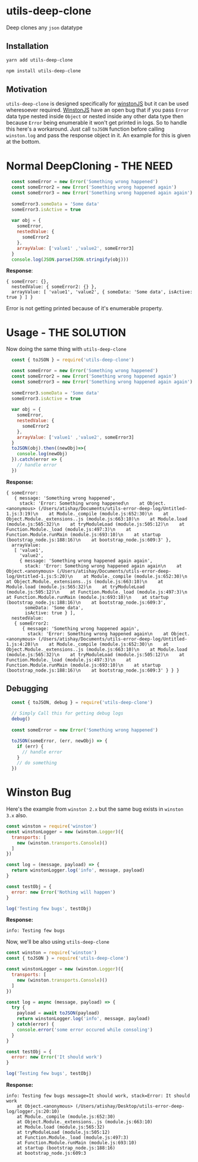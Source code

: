 # utils-deep-clone
Deep clones any `json` datatype


## Installation

``` bash
yarn add utils-deep-clone
```

``` bash
npm install utils-deep-clone
```

## Motivation

`utils-deep-clone` is designed specifically for [winstonJS](https://github.com/winstonjs/winston/) but it can be used wheresoever required. [WinstonJS](https://github.com/winstonjs/winston/) have an open bug that if you pass `Error` data type nested inside `Object` or nested inside any other data type then because `Error` being enumerable it won't get printed in logs. So to handle this here's a workaround. Just call `toJSON` function before calling `winston.log` and pass the response object in it. An example for this is given at the bottom.


# Normal DeepCloning - THE NEED

```javascript
  const someError = new Error('Something wrong happened')
  const someError2 = new Error('Something wrong happened again')
  const someError3 = new Error('Something wrong happened again again')
  
  someError3.someData = 'Some data'
  someError3.isActive = true
  
  var obj = {
    someError,
    nestedValue: {
      someError2
    },
    arrayValue: ['value1' ,'value2', someError3]
  }
  console.log(JSON.parse(JSON.stringify(obj)))
```

**Response**:
```
{ someError: {},
  nestedValue: { someError2: {} },
  arrayValue: [ 'value1', 'value2', { someData: 'Some data', isActive: true } ] }
```

Error is not getting printed because of it's enumerable property.

# Usage - THE SOLUTION

Now doing the same thing with `utils-deep-clone`

```javascript
  const { toJSON } = require('utils-deep-clone')

  const someError = new Error('Something wrong happened')
  const someError2 = new Error('Something wrong happened again')
  const someError3 = new Error('Something wrong happened again again')
  
  someError3.someData = 'Some data'
  someError3.isActive = true
  
  var obj = {
    someError,
    nestedValue: {
      someError2
    },
    arrayValue: ['value1' ,'value2', someError3]
  }
  toJSON(obj).then((newObj)=>{
    console.log(newObj)
  }).catch(error => {
    // handle error
  })
```

**Response:**
```
{ someError: 
   { message: 'Something wrong happened',
     stack: 'Error: Something wrong happened\n    at Object.<anonymous> (/Users/atishay/Documents/utils-error-deep-log/Untitled-1.js:3:19)\n    at Module._compile (module.js:652:30)\n    at Object.Module._extensions..js (module.js:663:10)\n    at Module.load (module.js:565:32)\n    at tryModuleLoad (module.js:505:12)\n    at Function.Module._load (module.js:497:3)\n    at Function.Module.runMain (module.js:693:10)\n    at startup (bootstrap_node.js:188:16)\n    at bootstrap_node.js:609:3' },
  arrayValue: 
   [ 'value1',
     'value2',
     { message: 'Something wrong happened again again',
       stack: 'Error: Something wrong happened again again\n    at Object.<anonymous> (/Users/atishay/Documents/utils-error-deep-log/Untitled-1.js:5:20)\n    at Module._compile (module.js:652:30)\n    at Object.Module._extensions..js (module.js:663:10)\n    at Module.load (module.js:565:32)\n    at tryModuleLoad (module.js:505:12)\n    at Function.Module._load (module.js:497:3)\n    at Function.Module.runMain (module.js:693:10)\n    at startup (bootstrap_node.js:188:16)\n    at bootstrap_node.js:609:3',
       someData: 'Some data',
       isActive: true } ],
  nestedValue: 
   { someError2: 
      { message: 'Something wrong happened again',
        stack: 'Error: Something wrong happened again\n    at Object.<anonymous> (/Users/atishay/Documents/utils-error-deep-log/Untitled-1.js:4:20)\n    at Module._compile (module.js:652:30)\n    at Object.Module._extensions..js (module.js:663:10)\n    at Module.load (module.js:565:32)\n    at tryModuleLoad (module.js:505:12)\n    at Function.Module._load (module.js:497:3)\n    at Function.Module.runMain (module.js:693:10)\n    at startup (bootstrap_node.js:188:16)\n    at bootstrap_node.js:609:3' } } }
```


## Debugging

```javascript
  const { toJSON, debug } = require('utils-deep-clone')
  
  // Simply Call this for getting debug logs
  debug()
  
  const someError = new Error('Something wrong happened')

  toJSON(someError, (err, newObj) => {
    if (err) {
      // handle error
    }
    // do something
  })
```


# Winston Bug

Here's the example from `winston 2.x` but the same bug exists in `winston 3.x` also.

```javascript
const winston = require('winston')
const winstonLogger = new (winston.Logger)({
  transports: [
    new (winston.transports.Console)()
  ]
})

const log = (message, payload) => {
  return winstonLogger.log('info', message, payload)
}

const testObj = {
  error: new Error('Nothing will happen')
}

log('Testing few bugs', testObj)

```

**Response:**
```
info: Testing few bugs
```


Now, we'll be also using `utils-deep-clone`

```javascript
const winston = require('winston')
const { toJSON } = require('utils-deep-clone')

const winstonLogger = new (winston.Logger)({
  transports: [
    new (winston.transports.Console)()
  ]
})

const log = async (message, payload) => {
  try {
    payload = await toJSON(payload)
    return winstonLogger.log('info', message, payload)
  } catch(error) {
    console.error('some error occured while consoling')
  }
}

const testObj = {
  error: new Error('It should work')
}

log('Testing few bugs', testObj)

```


**Response:**
```
info: Testing few bugs message=It should work, stack=Error: It should work
    at Object.<anonymous> (/Users/atishay/Desktop/utils-error-deep-log/logger.js:20:10)
    at Module._compile (module.js:652:30)
    at Object.Module._extensions..js (module.js:663:10)
    at Module.load (module.js:565:32)
    at tryModuleLoad (module.js:505:12)
    at Function.Module._load (module.js:497:3)
    at Function.Module.runMain (module.js:693:10)
    at startup (bootstrap_node.js:188:16)
    at bootstrap_node.js:609:3
```
